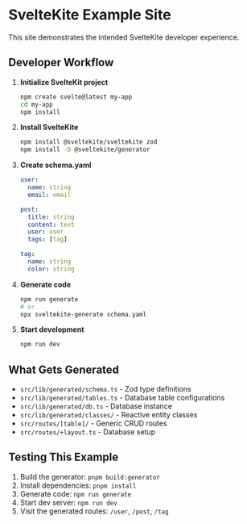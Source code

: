 # SvelteKite Example Site

This site demonstrates the intended SvelteKite developer experience.

## Developer Workflow

1. **Initialize SvelteKit project**
   ```bash
   npm create svelte@latest my-app
   cd my-app
   npm install
   ```

2. **Install SvelteKite**
   ```bash
   npm install @sveltekite/sveltekite zod
   npm install -D @sveltekite/generator
   ```

3. **Create schema.yaml**
   ```yaml
   user:
     name: string
     email: email

   post:
     title: string
     content: text
     user: user
     tags: [tag]

   tag:
     name: string
     color: string
   ```

4. **Generate code**
   ```bash
   npm run generate
   # or
   npx sveltekite-generate schema.yaml
   ```

5. **Start development**
   ```bash
   npm run dev
   ```

## What Gets Generated

- `src/lib/generated/schema.ts` - Zod type definitions
- `src/lib/generated/tables.ts` - Database table configurations  
- `src/lib/generated/db.ts` - Database instance
- `src/lib/generated/classes/` - Reactive entity classes
- `src/routes/[table]/` - Generic CRUD routes
- `src/routes/+layout.ts` - Database setup

## Testing This Example

1. Build the generator: `pnpm build:generator`
2. Install dependencies: `pnpm install`
3. Generate code: `npm run generate`
4. Start dev server: `npm run dev`
5. Visit the generated routes: `/user`, `/post`, `/tag`
